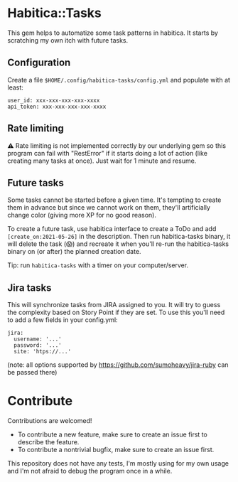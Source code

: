 # Habitica::Tasks

This gem helps to automatize some task patterns in habitica. It starts by scratching my own itch with future tasks.

## Configuration

Create a file `$HOME/.config/habitica-tasks/config.yml` and populate with at least:
```
user_id: xxx-xxx-xxx-xxx-xxxx
api_token: xxx-xxx-xxx-xxx-xxxx
```

## Rate limiting

⚠ Rate limiting is not implemented correctly by our underlying gem so this program can fail with "RestError" if it starts doing a lot of action (like creating many tasks at once). Just wait for 1 minute and resume.

## Future tasks

Some tasks cannot be started before a given time. It's tempting to create them in advance but since we cannot work on them, they'll artificially change color (giving more XP for no good reason).

To create a future task, use habitica interface to create a ToDo and add `[create_on:2021-05-26]` in the description. Then run habitica-tasks binary, it will delete the task (😱) and recreate it when you'll re-run the habitica-tasks binary on (or after) the planned creation date.

Tip: run `habitica-tasks` with a timer on your computer/server.

## Jira tasks

This will synchronize tasks from JIRA assigned to you. It will try to guess the complexity based on Story Point if they are set.
To use this you'll need to add a few fields in your config.yml:

```
jira:
  username: '...'
  password: '...'
  site: 'htps://...'
```
(note: all options supported by https://github.com/sumoheavy/jira-ruby can be passed there)

# Contribute

Contributions are welcomed!

- To contribute a new feature, make sure to create an issue first to describe the feature.
- To contribute a nontrivial bugfix, make sure to create an issue first.

This repository does not have any tests, I'm mostly using for my own usage and I'm not afraid to debug the program once in a while.
